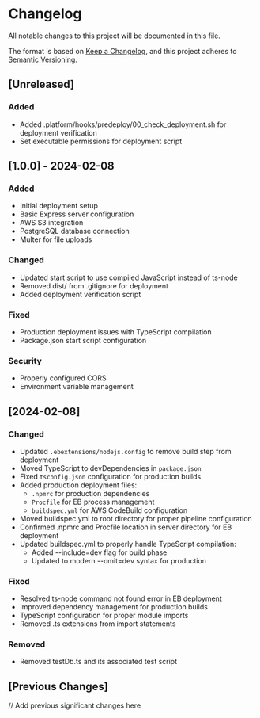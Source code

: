 # Changelog
All notable changes to this project will be documented in this file.

The format is based on [Keep a Changelog](https://keepachangelog.com/en/1.0.0/),
and this project adheres to [Semantic Versioning](https://semver.org/spec/v2.0.0.html).

## [Unreleased]
### Added
- Added .platform/hooks/predeploy/00_check_deployment.sh for deployment verification
- Set executable permissions for deployment script

## [1.0.0] - 2024-02-08
### Added
- Initial deployment setup
- Basic Express server configuration
- AWS S3 integration
- PostgreSQL database connection
- Multer for file uploads

### Changed
- Updated start script to use compiled JavaScript instead of ts-node
- Removed dist/ from .gitignore for deployment
- Added deployment verification script

### Fixed
- Production deployment issues with TypeScript compilation
- Package.json start script configuration

### Security
- Properly configured CORS
- Environment variable management

## [2024-02-08]
### Changed
- Updated `.ebextensions/nodejs.config` to remove build step from deployment
- Moved TypeScript to devDependencies in `package.json`
- Fixed `tsconfig.json` configuration for production builds
- Added production deployment files:
  - `.npmrc` for production dependencies
  - `Procfile` for EB process management
  - `buildspec.yml` for AWS CodeBuild configuration
- Moved buildspec.yml to root directory for proper pipeline configuration
- Confirmed .npmrc and Procfile location in server directory for EB deployment
- Updated buildspec.yml to properly handle TypeScript compilation:
  - Added --include=dev flag for build phase
  - Updated to modern --omit=dev syntax for production

### Fixed
- Resolved ts-node command not found error in EB deployment
- Improved dependency management for production builds
- TypeScript configuration for proper module imports
- Removed .ts extensions from import statements

### Removed
- Removed testDb.ts and its associated test script

## [Previous Changes]
// Add previous significant changes here 